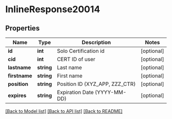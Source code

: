 # InlineResponse20014

## Properties
Name | Type | Description | Notes
------------ | ------------- | ------------- | -------------
**id** | **int** | Solo Certification id | [optional] 
**cid** | **int** | CERT ID of user | [optional] 
**lastname** | **string** | Last name | [optional] 
**firstname** | **string** | First name | [optional] 
**position** | **string** | Position ID (XYZ_APP, ZZZ_CTR) | [optional] 
**expires** | **string** | Expiration Date (YYYY-MM-DD) | [optional] 

[[Back to Model list]](../README.md#documentation-for-models) [[Back to API list]](../README.md#documentation-for-api-endpoints) [[Back to README]](../README.md)


